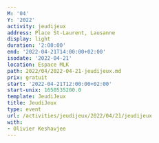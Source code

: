 ```yaml
---
M: '04'
Y: '2022'
activity: jeudijeux
address: Place St-Laurent, Lausanne
display: light
duration: '2:00:00'
end: '2022-04-21T14:00:00+02:00'
isodate: '2022-04-21'
location: Espace MLK
path: 2022/04/2022-04-21-jeudijeux.md
prix: gratuit
start: '2022-04-21T12:00:00+02:00'
start-unix: 1650535200.0
template: JeudiJeux
title: JeudiJeux
type: event
url: /activities/jeudijeux/2022/04/21/jeudijeux
with:
- Olivier Keshavjee
---
```

